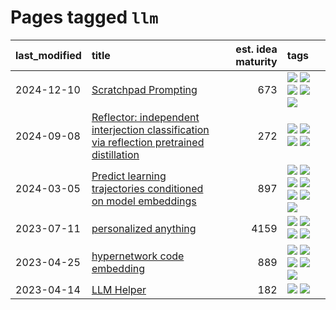 # Pages tagged `llm`

|last_modified|title|est. idea maturity|tags
|:---|:---|---:|:---|
|2024-12-10|[Scratchpad Prompting](../scratchpad_prompting.md)|673|[![](https://img.shields.io/badge/tag-agentic-4072a1)](../tags/agentic.md) [![](https://img.shields.io/badge/tag-experimental-a68128)](../tags/experimental.md) [![](https://img.shields.io/badge/tag-interpretability-f76896)](../tags/interpretability.md) [![](https://img.shields.io/badge/tag-llm-7c795e)](../tags/llm.md) [![](https://img.shields.io/badge/tag-prompting-77485f)](../tags/prompting.md)|
|2024-09-08|[Reflector: independent  interjection classification via reflection pretrained distillation](../reflector.md)|272|[![](https://img.shields.io/badge/tag-agentic-4072a1)](../tags/agentic.md) [![](https://img.shields.io/badge/tag-experimental-a68128)](../tags/experimental.md) [![](https://img.shields.io/badge/tag-llm-7c795e)](../tags/llm.md) [![](https://img.shields.io/badge/tag-post-training-95bed6)](../tags/post-training.md)|
|2024-03-05|[Predict learning trajectories conditioned on model embeddings](../learning_traj_cond_pred.md)|897|[![](https://img.shields.io/badge/tag-code_gen-0e5ec)](../tags/code_gen.md) [![](https://img.shields.io/badge/tag-contrastive_learning-36f98)](../tags/contrastive_learning.md) [![](https://img.shields.io/badge/tag-experimental-a68128)](../tags/experimental.md) [![](https://img.shields.io/badge/tag-llm-7c795e)](../tags/llm.md) [![](https://img.shields.io/badge/tag-open_ai-3a9a4f)](../tags/open_ai.md) [![](https://img.shields.io/badge/tag-open_source-394ee4)](../tags/open_source.md) [![](https://img.shields.io/badge/tag-public_good-cc5ed7)](../tags/public_good.md)|
|2023-07-11|[personalized anything](../personalized_anything.md)|4159|[![](https://img.shields.io/badge/tag-gdpr_data_export-193ec4)](../tags/gdpr_data_export.md) [![](https://img.shields.io/badge/tag-llm-7c795e)](../tags/llm.md) [![](https://img.shields.io/badge/tag-personalization-8b3cb7)](../tags/personalization.md) [![](https://img.shields.io/badge/tag-productivity-759071)](../tags/productivity.md)|
|2023-04-25|[hypernetwork code embedding](../hypernetwork_embedding_for_code.md)|889|[![](https://img.shields.io/badge/tag-embeddings-8b768)](../tags/embeddings.md) [![](https://img.shields.io/badge/tag-llm-7c795e)](../tags/llm.md) [![](https://img.shields.io/badge/tag-machinelearning-3c3258)](../tags/machinelearning.md) [![](https://img.shields.io/badge/tag-models-fde018)](../tags/models.md) [![](https://img.shields.io/badge/tag-nlp-b4243e)](../tags/nlp.md)|
|2023-04-14|[LLM Helper](../llm-helper.md)|182|[![](https://img.shields.io/badge/tag-llm-7c795e)](../tags/llm.md) [![](https://img.shields.io/badge/tag-tooling-683f3)](../tags/tooling.md)|